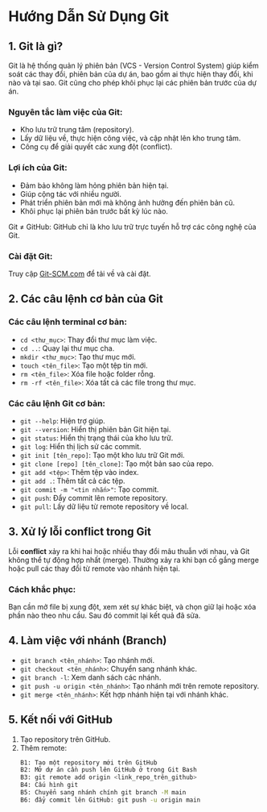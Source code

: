 # Hướng Dẫn Sử Dụng Git

## 1. Git là gì? 
Git là hệ thống quản lý phiên bản (VCS - Version Control System) giúp kiểm soát các thay đổi, phiên bản của dự án, bao gồm ai thực hiện thay đổi, khi nào và tại sao. Git cũng cho phép khôi phục lại các phiên bản trước của dự án.

### Nguyên tắc làm việc của Git:
- Kho lưu trữ trung tâm (repository).
- Lấy dữ liệu về, thực hiện công việc, và cập nhật lên kho trung tâm.
- Công cụ để giải quyết các xung đột (conflict).

### Lợi ích của Git:
- Đảm bảo không làm hỏng phiên bản hiện tại.
- Giúp cộng tác với nhiều người.
- Phát triển phiên bản mới mà không ảnh hưởng đến phiên bản cũ.
- Khôi phục lại phiên bản trước bất kỳ lúc nào.

Git ≠ GitHub: GitHub chỉ là kho lưu trữ trực tuyến hỗ trợ các công nghệ của Git.

### Cài đặt Git:
Truy cập [Git-SCM.com](https://git-scm.com) để tải về và cài đặt.

## 2. Các câu lệnh cơ bản của Git

### Các câu lệnh terminal cơ bản:
- `cd <thư_mục>`: Thay đổi thư mục làm việc.
- `cd ..`: Quay lại thư mục cha.
- `mkdir <thư_mục>`: Tạo thư mục mới.
- `touch <tên_file>`: Tạo một tệp tin mới.
- `rm <tên_file>`: Xóa file hoặc folder rỗng.
- `rm -rf <tên_file>`: Xóa tất cả các file trong thư mục.

### Các câu lệnh Git cơ bản:
- `git --help`: Hiện trợ giúp.
- `git --version`: Hiển thị phiên bản Git hiện tại.
- `git status`: Hiển thị trạng thái của kho lưu trữ.
- `git log`: Hiển thị lịch sử các commit.
- `git init [tên_repo]`: Tạo một kho lưu trữ Git mới.
- `git clone [repo] [tên_clone]`: Tạo một bản sao của repo.
- `git add <tệp>`: Thêm tệp vào index.
- `git add .`: Thêm tất cả các tệp.
- `git commit -m "<tin nhắn>"`: Tạo commit.
- `git push`: Đẩy commit lên remote repository.
- `git pull`: Lấy dữ liệu từ remote repository về local.

## 3. Xử lý lỗi conflict trong Git
Lỗi **conflict** xảy ra khi hai hoặc nhiều thay đổi mâu thuẫn với nhau, và Git không thể tự động hợp nhất (merge). Thường xảy ra khi bạn cố gắng merge hoặc pull các thay đổi từ remote vào nhánh hiện tại.

### Cách khắc phục:
Bạn cần mở file bị xung đột, xem xét sự khác biệt, và chọn giữ lại hoặc xóa phần nào theo nhu cầu. Sau đó commit lại kết quả đã sửa.

## 4. Làm việc với nhánh (Branch)
- `git branch <tên_nhánh>`: Tạo nhánh mới.
- `git checkout <tên_nhánh>`: Chuyển sang nhánh khác.
- `git branch -l`: Xem danh sách các nhánh.
- `git push -u origin <tên_nhánh>`: Tạo nhánh mới trên remote repository.
- `git merge <tên_nhánh>`: Kết hợp nhánh hiện tại với nhánh khác.

## 5. Kết nối với GitHub
1. Tạo repository trên GitHub.
2. Thêm remote:
   ```bash
   B1: Tạo một repository mới trên GitHub
   B2: Mở dự án cần push lên GitHub ở trong Git Bash
   B3: git remote add origin <link_repo_trên_github>
   B4: Cấu hình git
   B5: Chuyển sang nhánh chính git branch -M main
   B6: đẩy commit lên GitHub: git push -u origin main
   
